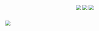 <p align="center">
  <img src ="https://github-readme-stats.vercel.app/api?username=khirendra03&show_icons=true&count_private=true&theme=darcula&hide_border=true&hide=issues,contribs&bg_color=00000000">
  <img src ="https://github-readme-stats.vercel.app/api/top-langs/?username=khirendra03&layout=compact&hide_border=true&theme=darcula&bg_color=00000000&langs_count=6&hide=jupyter%20notebook,tex,css,php">
  <img src ="https://github-readme-streak-stats.herokuapp.com?user=khirendra03&theme=darcula&hide_border=true&background=FFFFFF00">
  <br>
  <br>
  
</p>

<!-- <p align="center">
  <img align="left" src ="https://github-readme-stats.vercel.app/api/pin/?username=khirendra03&repo=ytdx">
  <img align="right" src ="https://github-readme-stats.vercel.app/api/pin/?username=khirendra03&repo=pixel-weather">
</p> -->

![](https://visitor-badge.glitch.me/badge?page_id=khirendra03.khirendra03)

<!--
**khirendra03/khirendra03** is a ✨ _special_ ✨ repository because its `README.md` (this file) appears on your GitHub profile.

Here are some ideas to get you started:

- 🔭 I’m currently working on ...
- 🌱 I’m currently learning ...
- 👯 I’m looking to collaborate on ...
- 🤔 I’m looking for help with ...
- 💬 Ask me about ...
- 📫 How to reach me: ...
- 😄 Pronouns: ...
- ⚡ Fun fact: ...
-->
